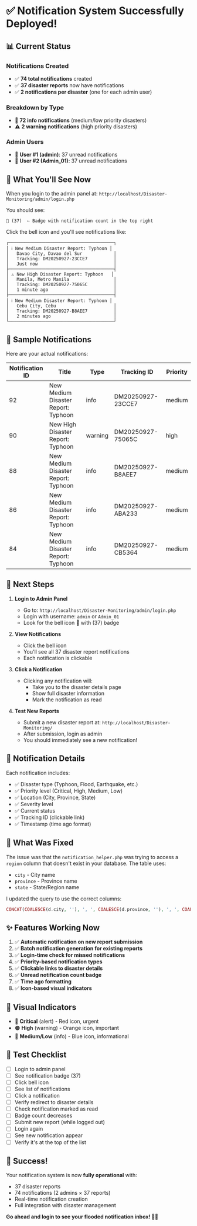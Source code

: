 # ✅ Notification System Successfully Deployed!

## 📊 Current Status

### Notifications Created
- ✅ **74 total notifications** created
- ✅ **37 disaster reports** now have notifications
- ✅ **2 notifications per disaster** (one for each admin user)

### Breakdown by Type
- 📘 **72 info notifications** (medium/low priority disasters)
- ⚠️ **2 warning notifications** (high priority disasters)

### Admin Users
- 👤 **User #1 (admin)**: 37 unread notifications
- 👤 **User #2 (Admin_01)**: 37 unread notifications

## 🔔 What You'll See Now

When you login to the admin panel at:
`http://localhost/Disaster-Monitoring/admin/login.php`

You should see:

```
🔔 (37)  ← Badge with notification count in the top right
```

Click the bell icon and you'll see notifications like:

```
┌────────────────────────────────────────┐
│ ℹ️ New Medium Disaster Report: Typhoon │
│   Davao City, Davao del Sur            │
│   Tracking: DM20250927-23CCE7          │
│   Just now                             │
├────────────────────────────────────────┤
│ ⚠️ New High Disaster Report: Typhoon   │
│   Manila, Metro Manila                 │
│   Tracking: DM20250927-75065C          │
│   1 minute ago                         │
├────────────────────────────────────────┤
│ ℹ️ New Medium Disaster Report: Typhoon │
│   Cebu City, Cebu                      │
│   Tracking: DM20250927-B8AEE7          │
│   2 minutes ago                        │
└────────────────────────────────────────┘
```

## 🎯 Sample Notifications

Here are your actual notifications:

| Notification ID | Title | Type | Tracking ID | Priority |
|----------------|-------|------|-------------|----------|
| 92 | New Medium Disaster Report: Typhoon | info | DM20250927-23CCE7 | medium |
| 90 | New High Disaster Report: Typhoon | warning | DM20250927-75065C | high |
| 88 | New Medium Disaster Report: Typhoon | info | DM20250927-B8AEE7 | medium |
| 86 | New Medium Disaster Report: Typhoon | info | DM20250927-ABA233 | medium |
| 84 | New Medium Disaster Report: Typhoon | info | DM20250927-CB5364 | medium |

## 🚀 Next Steps

1. **Login to Admin Panel**
   - Go to: `http://localhost/Disaster-Monitoring/admin/login.php`
   - Login with username: `admin` or `Admin_01`
   - Look for the bell icon 🔔 with (37) badge

2. **View Notifications**
   - Click the bell icon
   - You'll see all 37 disaster report notifications
   - Each notification is clickable

3. **Click a Notification**
   - Clicking any notification will:
     - Take you to the disaster details page
     - Show full disaster information
     - Mark the notification as read

4. **Test New Reports**
   - Submit a new disaster report at: `http://localhost/Disaster-Monitoring/`
   - After submission, login as admin
   - You should immediately see a new notification!

## 📝 Notification Details

Each notification includes:
- ✅ Disaster type (Typhoon, Flood, Earthquake, etc.)
- ✅ Priority level (Critical, High, Medium, Low)
- ✅ Location (City, Province, State)
- ✅ Severity level
- ✅ Current status
- ✅ Tracking ID (clickable link)
- ✅ Timestamp (time ago format)

## 🔧 What Was Fixed

The issue was that the `notification_helper.php` was trying to access a `region` column that doesn't exist in your database. The table uses:
- `city` - City name
- `province` - Province name  
- `state` - State/Region name

I updated the query to use the correct columns:
```php
CONCAT(COALESCE(d.city, ''), ', ', COALESCE(d.province, ''), ', ', COALESCE(d.state, ''))
```

## ✨ Features Working Now

1. ✅ **Automatic notification on new report submission**
2. ✅ **Batch notification generation for existing reports**
3. ✅ **Login-time check for missed notifications**
4. ✅ **Priority-based notification types**
5. ✅ **Clickable links to disaster details**
6. ✅ **Unread notification count badge**
7. ✅ **Time ago formatting**
8. ✅ **Icon-based visual indicators**

## 🎨 Visual Indicators

- 🔴 **Critical** (alert) - Red icon, urgent
- 🟠 **High** (warning) - Orange icon, important
- 🔵 **Medium/Low** (info) - Blue icon, informational

## 📱 Test Checklist

- [ ] Login to admin panel
- [ ] See notification badge (37)
- [ ] Click bell icon
- [ ] See list of notifications
- [ ] Click a notification
- [ ] Verify redirect to disaster details
- [ ] Check notification marked as read
- [ ] Badge count decreases
- [ ] Submit new report (while logged out)
- [ ] Login again
- [ ] See new notification appear
- [ ] Verify it's at the top of the list

## 🎉 Success!

Your notification system is now **fully operational** with:
- 37 disaster reports
- 74 notifications (2 admins × 37 reports)
- Real-time notification creation
- Full integration with disaster management

**Go ahead and login to see your flooded notification inbox! 🔔✨**
